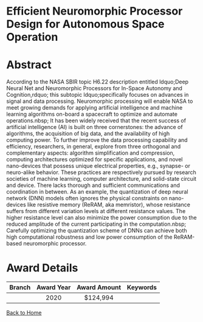 
Efficient Neuromorphic Processor Design for Autonomous Space Operation
======================================================================

# Abstract


According to the NASA SBIR topic H6.22 description entitled ldquo;Deep Neural Net and Neuromorphic Processors for In-Space Autonomy and Cognition,rdquo; this subtopic ldquo;specifically focuses on advances in signal and data processing. Neuromorphic processing will enable NASA to meet growing demands for applying artificial intelligence and machine learning algorithms on-board a spacecraft to optimize and automate operations.nbsp; It has been widely received that the recent success of artificial intelligence (AI) is built on three cornerstones: the advance of algorithms, the acquisition of big data, and the availability of high computing power. To further improve the data processing capability and efficiency, researchers, in general, explore from three orthogonal and complementary aspects: algorithm simplification and compression, computing architectures optimized for specific applications, and novel nano-devices that possess unique electrical properties, e.g., synapse- or neuro-alike behavior. These practices are respectively pursued by research societies of machine learning, computer architecture, and solid-state circuit and device. There lacks thorough and sufficient communications and coordination in between. As an example, the quantization of deep neural network (DNN) models often ignores the physical constraints on nano-devices like resistive memory (ReRAM, aka memristor), whose resistance suffers from different variation levels at different resistance values. The higher resistance level can also minimize the power consumption due to the reduced amplitude of the current participating in the computation.nbsp; Carefully optimizing the quantization scheme of DNNs can achieve both high computational robustness and low power consumption of the ReRAM-based neuromorphic processor.  

# Award Details

|Branch|Award Year|Award Amount|Keywords|
| :---: | :---: | :---: | :---: |
||2020|$124,994||
  
  


[Back to Home](https://github.com/chrischow/dod_sbir_awards/CC/#691)